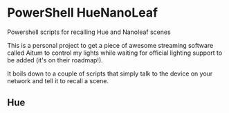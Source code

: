 # PowerShell HueNanoLeaf
Powershell scripts for recalling Hue and Nanoleaf scenes

This is a personal project to get a piece of awesome streaming software called Aitum to control my lights while waiting for official lighting support to be added (it's on their roadmap!).

It boils down to a couple of scripts that simply talk to the device on your network and tell it to recall a scene.


## Hue
